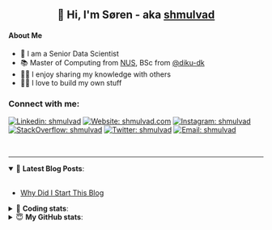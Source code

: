 <h2 align="center">
	👋 Hi, I'm Søren - aka <a href="https://shmulvad.com">shmulvad</a>
</h2>

#### About Me
- 🤖 I am a Senior Data Scientist
- 📚 Master of Computing from [NUS], BSc from [@diku-dk]
- 👨‍🏫 I enjoy sharing my knowledge with others
- 👨‍💻 I love to build my own stuff

### Connect with me:

[![Linkedin: shmulvad](https://img.shields.io/badge/shmulvad-blue?style=flat&logo=Linkedin&logoColor=white)][linkedin]
[![Website: shmulvad.com](https://img.shields.io/badge/shmulvad.com-47CCCC?&style=flat&logo=Google-Chrome&logoColor=white)][website]
[![Instagram: shmulvad](https://img.shields.io/badge/-@shmulvad-purple?style=flat&logo=Instagram&logoColor=white)][instagram]
[![StackOverflow: shmulvad](https://img.shields.io/badge/shmulvad-FE7A16?style=flat&logo=stack-overflow&logoColor=white)][stackOverflow]
[![Twitter: shmulvad](https://img.shields.io/badge/@shmulvad-1ca0f1?style=flat&logo=twitter&logoColor=white)][twitter]
[![Email: shmulvad](https://img.shields.io/badge/shmulvad-D14836?style=flat&logo=gmail&logoColor=white)][mail]

<br />

---

<details open>
 <summary>📕 <b>Latest Blog Posts</b>: </summary>

<br>

<!-- BLOG-POST-LIST:START -->
- [Why Did I Start This Blog](https://shmulvad.com/blog/why-did-start-this-blog)
<!-- BLOG-POST-LIST:END -->

</details>

<!-- --- -->

<details>
 <summary>🤖 <b>Coding stats</b>: </summary>

<br>

NOTE: Doesn't track coding at work or work done in environments such as Jupyter Notebooks.

<!--START_SECTION:waka-->
![Code Time](http://img.shields.io/badge/Code%20Time-2%2C965%20hrs%2058%20mins-blue)

**I'm an Early 🐤** 

```text
🌞 Morning                1851 commits        ███████░░░░░░░░░░░░░░░░░░   27.09 % 
🌆 Daytime                2838 commits        ██████████░░░░░░░░░░░░░░░   41.54 % 
🌃 Evening                1528 commits        ██████░░░░░░░░░░░░░░░░░░░   22.37 % 
🌙 Night                  615 commits         ██░░░░░░░░░░░░░░░░░░░░░░░   09.00 % 
```


📊 **This Week I Spent My Time On** 

```text
💬 Programming Languages: 
TypeScript               4 hrs 39 mins       ███████████░░░░░░░░░░░░░░   43.47 % 
Python                   3 hrs 26 mins       ████████░░░░░░░░░░░░░░░░░   32.16 % 
Other                    1 hr 58 mins        █████░░░░░░░░░░░░░░░░░░░░   18.41 % 
JSON                     17 mins             █░░░░░░░░░░░░░░░░░░░░░░░░   02.66 % 
CSV                      6 mins              ░░░░░░░░░░░░░░░░░░░░░░░░░   00.95 % 

🔥 Editors: 
VS Code                  8 hrs 44 mins       ████████████████████░░░░░   81.66 % 
Zsh                      1 hr 55 mins        ████░░░░░░░░░░░░░░░░░░░░░   17.95 % 
Sublime Text             2 mins              ░░░░░░░░░░░░░░░░░░░░░░░░░   00.39 % 

🐱‍💻 Projects: 
km24-core                9 hrs 33 mins       ██████████████████████░░░   89.23 % 
company-scrapers         1 hr 2 mins         ██░░░░░░░░░░░░░░░░░░░░░░░   09.68 % 
Terminal                 4 mins              ░░░░░░░░░░░░░░░░░░░░░░░░░   00.69 % 
Unknown Project          2 mins              ░░░░░░░░░░░░░░░░░░░░░░░░░   00.39 % 
```


 Last Updated on 16/12/2024 18:55:38 UTC
<!--END_SECTION:waka-->

</details>

<!-- --- -->

<details>
 <summary>😇 <b>My GitHub stats</b>: </summary>

<br>

<img align="left" alt="shmulvad's Github Stats" src="https://github-readme-stats.vercel.app/api?username=shmulvad&show_icons=true&hide_border=true" />

</details>



[website]: https://shmulvad.com
[twitter]: https://twitter.com/shmulvad
[linkedin]: https://linkedin.com/in/shmulvad
[instagram]: https://instagram.com/shmulvad
[stackOverflow]: https://stackoverflow.com/users/9248793/shmulvad
[mail]: mailto:shmulvad@gmail.com
[@diku-dk]: https://github.com/diku-dk
[github]: https://github.com/shmulvad
[NUS]: https://www.nus.edu.sg
